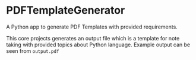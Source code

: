 # PDFTemplateGenerator
A Python app to generate PDF Templates with provided requirements.


This core projects generates an output file which is a template for note taking with provided topics about Python language.
Example output can be seen from ```output.pdf```